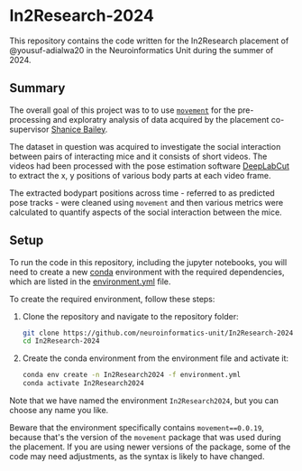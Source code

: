 # In2Research-2024

This repository contains the code written for the In2Research placement of
@yousuf-adialwa20 in the Neuroinformatics Unit during the summer of 2024.

## Summary
The overall goal of this project was to to use
[`movement`](https://movement.neuroinformatics.dev/) for the pre-processing
and exploratry analysis of data acquired by the placement co-supervisor 
[Shanice Bailey](https://www.sainsburywellcome.org/web/people/shanice-bailey).

The dataset in question was acquired to investigate the social interaction
between pairs of interacting mice and it consists of short videos.
The videos had been processed with the pose estimation software
[DeepLabCut](https://www.mackenziemathislab.org/deeplabcut) to extract the
x, y positions of various body parts at each video frame.

The extracted bodypart positions across time - referred to as predicted
pose tracks - were cleaned using `movement` and then various metrics were
calculated to quantify aspects of the social interaction between the mice.

## Setup

To run the code in this repository, including the jupyter notebooks, you will
need to create a new [conda](https://docs.anaconda.com/miniconda/) environment
with the required dependencies, which are listed in the 
[environment.yml](./environment.yml) file.

To create the required environment, follow these steps:

1. Clone the repository and navigate to the repository folder:
    ```bash
    git clone https://github.com/neuroinformatics-unit/In2Research-2024
    cd In2Research-2024
    ```
2. Create the conda environment from the environment file and activate it:
    ```bash
    conda env create -n In2Research2024 -f environment.yml
    conda activate In2Research2024
    ```

Note that we have named the environment `In2Research2024`, but you can choose
any name you like. 

Beware that the environment specifically contains
`movement==0.0.19`, because that's the version of the `movement` package that
was used during the placement. If you are using newer versions of the package,
some of the code may need adjustments, as the syntax is likely to have changed.